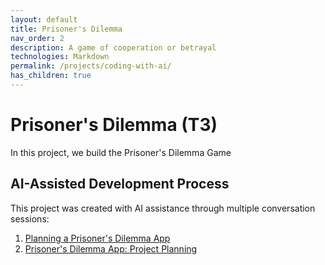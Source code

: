 ```yaml
---
layout: default
title: Prisoner's Dilemma 
nav_order: 2
description: A game of cooperation or betrayal
technologies: Markdown
permalink: /projects/coding-with-ai/
has_children: true
---
```


# Prisoner's Dilemma (T3)

In this project, we build the Prisoner's Dilemma Game

## AI-Assisted Development Process

This project was created with AI assistance through multiple conversation sessions:

1. [Planning a Prisoner's Dilemma App](https://claude.ai/share/60c9bcf2-5fbf-4248-8ad0-4a2921de4196)
2. [Prisoner's Dilemma App: Project Planning](https://claude.ai/share/8bbfc39a-2608-4317-8a17-91f88cc5594d)
